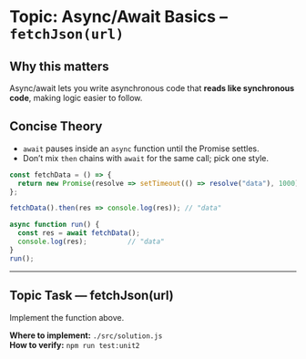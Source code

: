 # Topic: Async/Await Basics – `fetchJson(url)`

## Why this matters
Async/await lets you write asynchronous code that **reads like synchronous code**, making logic easier to follow.

## Concise Theory
- `await` pauses inside an `async` function until the Promise settles.
- Don’t mix `then` chains with `await` for the same call; pick one style.

```js
const fetchData = () => {
  return new Promise(resolve => setTimeout(() => resolve("data"), 1000))
};

fetchData().then(res => console.log(res)); // "data"

async function run() {
  const res = await fetchData();
  console.log(res);          // "data"
}
run();
```

---

## Topic Task — **fetchJson(url)**
Implement the function above.

**Where to implement:** `./src/solution.js`  
**How to verify:** `npm run test:unit2`
